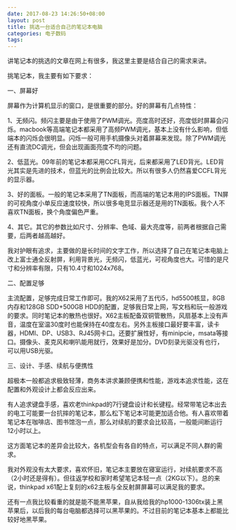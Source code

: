 ```yaml
---
date: 2017-08-23 14:26:50+08:00
layout: post
title: 挑选一台适合自己的笔记本电脑
categories: 电子数码
tags: 
---
```


讲笔记本的挑选的文章在网上有很多，我这里主要是结合自己的需求来讲。

挑笔记本，我主要有如下要求：

一、屏幕好

屏幕作为计算机显示的窗口，是很重要的部分。好的屏幕有几点特性：

1、无频闪。频闪主要是由于使用了PWM调光。亮度高时还好，亮度低时屏幕会闪烁。macbook等高端笔记本都采用了高频PWM调光，基本上没有什么影响，但低端本的闪烁会很明显。闪烁一般可用手机摄像头对着屏幕来发现。除了PWM调光还有直流DC调光，但会出现画面亮度不均的问题。

2、低蓝光。09年前的笔记本都采用CCFL背光，后来都采用了LED背光。LED背光其实是先进的技术，但蓝光的比例会比较大。所以有很多人仍然喜爱CCFL背光的显示器。

3、好的面板。一般的笔记本采用了TN面板，而高端的笔记本用的IPS面板。TN屏的可视角度小单反应速度较快，所以很多电竞显示器还是用的TN面板。我个人不喜欢TN面板，换个角度偏色严重。

4、其它。其它的参数比如尺寸、分辨率、色域、最大亮度等，前两者根据自己需要，后两者越高越好。

我对护眼有追求，主要做的是长时间的文字工作，所以选择了自己在笔记本电脑上改上富士通全反射屏，利用背景光，无频闪，低蓝光，可视角度也大。可惜的是尺寸和分辨率有限，只有10.4寸和1024x768。

二、配置足够

主流配置，足够完成日常工作即可。我的X62采用了五代i5，hd5500核显，8GB内存和128GB SDD+500GB HDD的配置，足够我日常上网，写文档和玩一般游戏的要求。同时笔记本的散热也很好。X62主板配备双铜管散热，风扇基本上没有声音，温度在室温30度时也能保持在40度左右。另外主板接口最好要丰富，读卡器，HDMI、DP、USB3、RJ45网卡口。还要扩展性好，有minipcie，msata等接口。摄像头、麦克风和喇叭能用就行，效果好是加分。DVD刻录光驱没有也行，可以用USB光驱。

三、设计、手感、续航与便携性

超极本一般都追求极致轻薄，商务本讲求兼顾便携和性能，游戏本追求性能，这在配置和外观设计上都会反应出来。

有人追求键盘手感，喜欢老thinkpad的7行键盘设计和长键程。经常带笔记本出去的电工可能要一台抗摔的笔记本，那么松下笔记本可能更加适合他。有人喜欢带着笔记本在咖啡店、图书馆泡一点，那么对续航的要求会比较高，一般能间断运行12小时以上。

这方面笔记本的差异会比较大，各机型会有各自的特点，可以满足不同人群的需求。

我对外观没有太大要求，喜欢怀旧，笔记本主要放在寝室运行，对续航要求不高（2小时还是得有）。但往返学校和家时希望笔记本轻一点（2KG以下）。总的来说，thinkpad x61配上复刻的x62主板与全反射屏屏幕可以满足我的要求。

还有一点我比较看重的就是能不能黑苹果，自从我给我的hp1000-1306tx装上黑苹果后，以后我的每台电脑都选择可以黑苹果的。不过目前的笔记本基本上都能比较好地黑苹果。


